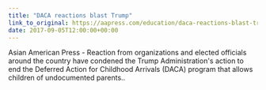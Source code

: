 ```yaml
---
title: "DACA reactions blast Trump"
link_to_original: https://aapress.com/education/daca-reactions-blast-trump-administration/  
date: 2017-09-05T12:00:00+00:00
---
```

  
Asian American Press - Reaction from organizations and elected officials around the country have condened the Trump Administration's action to end the Deferred Action for Childhood Arrivals (DACA) program that allows children of undocumented parents..

